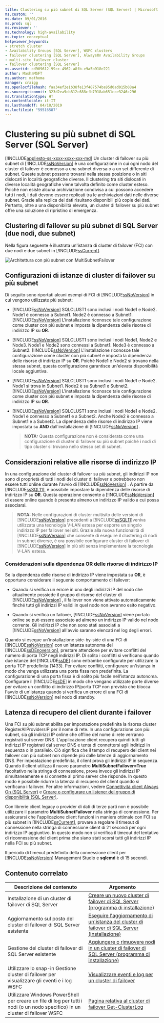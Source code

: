 ```yaml
---
title: Clustering su più subnet di SQL Server (SQL Server) | Microsoft Docs
ms.custom: ''
ms.date: 09/01/2016
ms.prod: sql
ms.reviewer: ''
ms.technology: high-availability
ms.topic: conceptual
helpviewer_keywords:
- stretch cluster
- Availability Groups [SQL Server], WSFC clusters
- failover clustering [SQL Server], AlwaysOn Availability Groups
- multi-site failover cluster
- failover clustering [SQL Server]
ms.assetid: cd909612-99cc-4962-a8fb-e9a5b918e221
author: MashaMSFT
ms.author: mathoma
manager: craigg
ms.openlocfilehash: faa34ef2e1b38fe13f487574ba95d0ad015b08a4
ms.sourcegitcommit: 323d2ea9cb812c688cfb7918ab651cce3246c296
ms.translationtype: HT
ms.contentlocale: it-IT
ms.lasthandoff: 04/18/2019
ms.locfileid: "59516587"
---
```

# <a name="sql-server-multi-subnet-clustering-sql-server"></a>Clustering su più subnet di SQL Server (SQL Server)
[!INCLUDE[appliesto-ss-xxxx-xxxx-xxx-md](../../../includes/appliesto-ss-xxxx-xxxx-xxx-md.md)]
  Un cluster di failover su più subnet di [!INCLUDE[ssNoVersion](../../../includes/ssnoversion-md.md)] è una configurazione in cui ogni nodo del cluster di failover è connesso a una subnet diversa o a un set differente di subnet. Queste subnet possono trovarsi nella stessa posizione o in siti dislocati in località geografiche diverse. Il clustering tra siti dislocati in diverse località geografiche viene talvolta definito come cluster esteso. Poiché non esiste alcuna archiviazione condivisa a cui possono accedere tutti i nodi, i dati devono essere replicati tra le archiviazioni dati nelle diverse subnet. Grazie alla replica dei dati risultano disponibili più copie dei dati. Pertanto, oltre a una disponibilità elevata, un cluster di failover su più subnet offre una soluzione di ripristino di emergenza.  
  
   
##  <a name="VisualElement"></a> Clustering di failover su più subnet di SQL Server (due nodi, due subnet)  
 Nella figura seguente è illustrata un'istanza di cluster di failover (FCI) con due nodi e due subnet in [!INCLUDE[ssCurrent](../../../includes/sscurrent-md.md)].  
  
 ![Architettura con più subnet con MultiSubnetFailover](../../../sql-server/failover-clusters/windows/media/multi-subnet-architecture-withmultisubnetfailoverparam.png "Architettura con più subnet con MultiSubnetFailover")  
  
  
##  <a name="Configurations"></a> Configurazioni di istanze di cluster di failover su più subnet  
 Di seguito sono riportati alcuni esempi di FCI di [!INCLUDE[ssNoVersion](../../../includes/ssnoversion-md.md)] in cui vengono utilizzate più subnet:  
  
-   [!INCLUDE[ssNoVersion](../../../includes/ssnoversion-md.md)] SQLCLUST1 sono inclusi i nodi Node1 e Node2. Node1 è connesso a Subnet1. Node2 è connesso a Subnet1. [!INCLUDE[ssNoVersion](../../../includes/ssnoversion-md.md)] L'installazione riconosce tale configurazione come cluster con più subnet e imposta la dipendenza delle risorse di indirizzo IP su **OR**.  
  
-   [!INCLUDE[ssNoVersion](../../../includes/ssnoversion-md.md)] SQLCLUST1 sono inclusi i nodi Node1, Node2 e Node3. Node1 e Node2 sono connessi a Subnet1. Node3 è connesso a Subnet2. [!INCLUDE[ssNoVersion](../../../includes/ssnoversion-md.md)] L'installazione riconosce tale configurazione come cluster con più subnet e imposta la dipendenza delle risorse di indirizzo IP su **OR**. Poiché Node1 e Node2 si trovano nella stessa subnet, questa configurazione garantisce un'elevata disponibilità locale aggiuntiva.  
  
-   [!INCLUDE[ssNoVersion](../../../includes/ssnoversion-md.md)] SQLCLUST1 sono inclusi i nodi Node1 e Node2. Node1 si trova in Subnet1. Node2 è su Subnet1 e Subnet2. [!INCLUDE[ssNoVersion](../../../includes/ssnoversion-md.md)] L'installazione riconosce tale configurazione come cluster con più subnet e imposta la dipendenza delle risorse di indirizzo IP su **OR**.  
  
-   [!INCLUDE[ssNoVersion](../../../includes/ssnoversion-md.md)] SQLCLUST1 sono inclusi i nodi Node1 e Node2. Node1 è connesso a Subnet1 e a Subnet2. Anche Node2 è connesso a Subnet1 e a Subnet2. La dipendenza delle risorse di indirizzo IP viene impostata su **AND** dall'installazione di [!INCLUDE[ssNoVersion](../../../includes/ssnoversion-md.md)] .  
  
    > **NOTA:** Questa configurazione non è considerata come una configurazione di cluster di failover su più subnet poiché i nodi di tipo cluster si trovano nello stesso set di subnet.  
  
##  <a name="ComponentsAndConcepts"></a> Considerazioni relative alle risorse di indirizzo IP  
 In una configurazione del cluster di failover su più subnet, gli indirizzi IP non sono di proprietà di tutti i nodi del cluster di failover e potrebbero non essere tutti online durante l'avvio di [!INCLUDE[ssNoVersion](../../../includes/ssnoversion-md.md)] . A partire da [!INCLUDE[ssSQL11](../../../includes/sssql11-md.md)], è possibile impostare la dipendenza delle risorse di indirizzo IP su **OR**. Questa operazione consente a [!INCLUDE[ssNoVersion](../../../includes/ssnoversion-md.md)] di essere online quando è presente almeno un indirizzo IP valido a cui possa associarsi.  
  
> **NOTA:** Nelle configurazioni di cluster multisito delle versioni di [!INCLUDE[ssNoVersion](../../../includes/ssnoversion-md.md)] precedenti a [!INCLUDE[ssSQL11](../../../includes/sssql11-md.md)]veniva utilizzata una tecnologia V-LAN estesa per esporre un singolo indirizzo IP per failover nei siti. Grazie alla nuova funzionalità di [!INCLUDE[ssNoVersion](../../../includes/ssnoversion-md.md)] che consente di eseguire il clustering di nodi in subnet diverse, è ora possibile configurare cluster di failover di [!INCLUDE[ssNoVersion](../../../includes/ssnoversion-md.md)] in più siti senza implementare la tecnologia V-LAN estesa.  
  
### <a name="ip-address-resource-or-dependency-considerations"></a>Considerazioni sulla dipendenza OR delle risorse di indirizzo IP  
 Se la dipendenza delle risorse di indirizzo IP viene impostata su **OR**, è opportuno considerare il seguente comportamento di failover:  
  
-   Quando si verifica un errore in uno degli indirizzi IP del nodo che attualmente possiede il gruppo di risorse del cluster di [!INCLUDE[ssNoVersion](../../../includes/ssnoversion-md.md)] , il failover non viene attivato automaticamente finché tutti gli indirizzi IP validi in quel nodo non avranno esito negativo.  
  
-   Quando si verifica un failover, [!INCLUDE[ssNoVersion](../../../includes/ssnoversion-md.md)] viene portato online se può essere associato ad almeno un indirizzo IP valido nel nodo corrente. Gli indirizzi IP che non sono stati associati a [!INCLUDE[ssNoVersion](../../../includes/ssnoversion-md.md)] all'avvio saranno elencati nel log degli errori.  
  
   
 Quando si esegue un'installazione side-by-side di una FCI di [!INCLUDE[ssNoVersion](../../../includes/ssnoversion-md.md)] con un'istanza autonoma del [!INCLUDE[ssDEnoversion](../../../includes/ssdenoversion-md.md)], prestare attenzione per evitare conflitti del numero di porta TCP negli indirizzi IP. Di solito i conflitti si verificano quando due istanze del [!INCLUDE[ssDE](../../../includes/ssde-md.md)] sono entrambe configurate per utilizzare la porta TCP predefinita (1433). Per evitare conflitti, configurare un'istanza in modo che venga utilizzata una porta fissa non predefinita. La configurazione di una porta fissa è di solito più facile nell'istanza autonoma. Configurare il [!INCLUDE[ssDE](../../../includes/ssde-md.md)] in modo che vengano utilizzate porte diverse per evitare un conflitto di indirizzo IP/porta TCP non previsto che blocca l'avvio di un'istanza quando si verifica un errore di una FCI di [!INCLUDE[ssNoVersion](../../../includes/ssnoversion-md.md)] nel nodo di standby.  
  
##  <a name="DNS"></a> Latenza di recupero del client durante i failover  
 Una FCI su più subnet abilita per impostazione predefinita la risorsa cluster RegisterAllProvidersIP per il nome di rete. In una configurazione con più subnet, sia gli indirizzi IP online che offline del nome di rete verranno registrati sul server DNS. L'applicazione client recupera quindi tutti gli indirizzi IP registrati dal server DNS e tenta di connettersi agli indirizzi in sequenza o in parallelo. Ciò significa che il tempo di recupero del client nei failover con più subnet non dipende più dalle latenze di aggiornamento DNS. Per impostazione predefinita, il client prova gli indirizzi IP in sequenza. Quando il client utilizza il nuovo parametro **MultiSubnetFailover=True** facoltativo nella stringa di connessione, prova invece gli indirizzi IP simultaneamente e si connette al primo server che risponde. In questo modo è possibile ridurre la latenza di recupero del client quando si verificano i failover. Per altre informazioni, vedere [Connettività client Always On (SQL Server)](../../../database-engine/availability-groups/windows/always-on-client-connectivity-sql-server.md) e [Creare o configurare un listener del gruppo di disponibilità (SQL Server)](../../../database-engine/availability-groups/windows/create-or-configure-an-availability-group-listener-sql-server.md).  
  
 Con librerie client legacy o provider di dati di terze parti non è possibile utilizzare il parametro **MultiSubnetFailover** nella stringa di connessione. Per assicurarsi che l'applicazione client funzioni in maniera ottimale con FCI su più subnet in [!INCLUDE[ssCurrent](../../../includes/sscurrent-md.md)], provare a regolare il timeout di connessione nella stringa di connessione client di 21 secondi per ogni indirizzo IP aggiuntivo. In questo modo non si verifica il timeout del tentativo di riconnessione del client prima che siano stati scorsi tutti gli indirizzi IP nella FCI su più subnet.  
  
 Il periodo di timeout predefinito della connessione client per [!INCLUDE[ssNoVersion](../../../includes/ssnoversion-md.md)] Management Studio e **sqlcmd** è di 15 secondi.  
  
   
##  <a name="RelatedContent"></a> Contenuto correlato  
  
|Descrizione del contenuto|Argomento|  
|-------------------------|-----------|  
|Installazione di un cluster di failover di SQL Server|[Creare un nuovo cluster di failover di SQL Server (programma di installazione)](../../../sql-server/failover-clusters/install/create-a-new-sql-server-failover-cluster-setup.md)|  
|Aggiornamento sul posto del cluster di failover di SQL Server esistente|[Eseguire l'aggiornamento di un'istanza del cluster di failover di SQL Server &#40;installazione&#41;](../../../sql-server/failover-clusters/windows/upgrade-a-sql-server-failover-cluster-instance-setup.md)|  
|Gestione del cluster di failover di SQL Server esistente|[Aggiungere o rimuovere nodi in un cluster di failover di SQL Server &#40;programma di installazione&#41;](../../../sql-server/failover-clusters/install/add-or-remove-nodes-in-a-sql-server-failover-cluster-setup.md)|  
|Utilizzare lo snap-in Gestione cluster di failover per visualizzare gli eventi e i log WSFC|[Visualizzare eventi e log per un cluster di failover](https://technet.microsoft.com/library/cc772342\(WS.10\).aspx)|  
|Utilizzare Windows PowerShell per creare un file di log per tutti i nodi (o un nodo specifico) in un cluster di failover WSFC|[Pagina relativa al cluster di failover Get-ClusterLog](https://technet.microsoft.com/library/ee461045.aspx)|  
  

  
  
